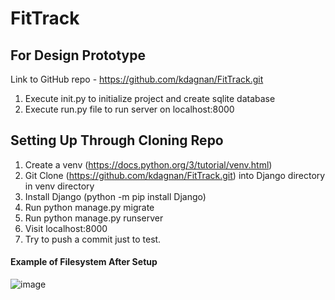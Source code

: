 # FitTrack

## For Design Prototype
Link to GitHub repo - https://github.com/kdagnan/FitTrack.git
1. Execute init.py to initialize project and create sqlite database
2. Execute run.py file to run server on localhost:8000

## Setting Up Through Cloning Repo
1. Create a venv (https://docs.python.org/3/tutorial/venv.html)
2. Git Clone (https://github.com/kdagnan/FitTrack.git) into Django directory in venv directory
3. Install Django (python -m pip install Django)
4. Run python manage.py migrate
5. Run python manage.py runserver
6. Visit localhost:8000
7. Try to push a commit just to test.

#### Example of Filesystem After Setup
![image](https://i.imgur.com/ZMN1sl0.png)
